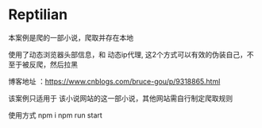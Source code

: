 # Reptilian
本案例是爬的一部小说，爬取并存在本地

使用了动态浏览器头部信息，和 动态ip代理, 这2个方式可以有效的伪装自己，不至于被反爬，然后拉黑

博客地址 ：https://www.cnblogs.com/bruce-gou/p/9318865.html

该案例只适用于 该小说网站的这一部小说，其他网站需自行制定爬取规则

使用方式
npm i
npm run start